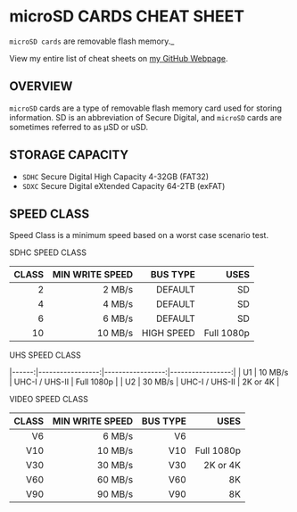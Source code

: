 # microSD CARDS CHEAT SHEET

`microSD cards` are removable flash memory._

View my entire list of cheat sheets on
[my GitHub Webpage](https://jeffdecola.github.io/my-cheat-sheets/).

## OVERVIEW

`microSD` cards are a type of removable flash memory card used for storing information.
SD is an abbreviation of Secure Digital, and `microSD` cards are sometimes referred to
as µSD or uSD.

## STORAGE CAPACITY
  
* `SDHC` Secure Digital High Capacity	4-32GB (FAT32)
* `SDXC` Secure Digital eXtended Capacity	64-2TB (exFAT)

## SPEED CLASS

Speed Class is a minimum speed based on a worst case scenario test. 

SDHC SPEED CLASS

| CLASS |  MIN WRITE SPEED |         BUS TYPE |             USES |
|------:|-----------------:|-----------------:|-----------------:|
|     2 |           2 MB/s |          DEFAULT |               SD |
|     4 |           4 MB/s |          DEFAULT |               SD |
|     6 |           6 MB/s |          DEFAULT |               SD |
|    10 |          10 MB/s |       HIGH SPEED |       Full 1080p |

UHS SPEED CLASS

|------:|-----------------:|-----------------:|-----------------:|
|    U1 |          10 MB/s |   UHC-I / UHS-II |       Full 1080p |
|    U2 |          30 MB/s |   UHC-I / UHS-II |         2K or 4K |

VIDEO SPEED CLASS

| CLASS |  MIN WRITE SPEED |         BUS TYPE |             USES |
|------:|-----------------:|-----------------:|-----------------:|
|    V6 |           6 MB/s |               V6 |                  |
|   V10 |          10 MB/s |              V10 |       Full 1080p |
|   V30 |          30 MB/s |              V30 |         2K or 4K |
|   V60 |          60 MB/s |              V60 |               8K |
|   V90 |          90 MB/s |              V90 |               8K |
